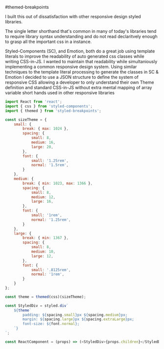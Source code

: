 #themed-breakpoints

I built this out of dissatisfaction with other responsive design styled libraries.

The single letter shorthand that's common in many of today's libraries tend to require library syntax understanding
and do not read declaritvely enough to grasp all the important css in a instance.

Styled-Components (SC), and Emotion, both do a great job using template literals to improve the readability of auto generated 
css classes while writing CSS-in-JS. I wanted to maintain that readability while simultaniously implementing a common
responsive design system. Using similar techniques to the template literal processing to generate the classes in SC & Emotion I 
decided to use a JSON structure to define the system of responsive CSS allowing a developer to only understand their own Theme
definition and standard CSS-in-JS without extra mental mapping of array variable short hands used in other responsive libraries

```javascript
import React from 'react';
import { css } from 'styled-components';
import { themed } from 'styled-breakpoints';

const sizeTheme = {
    small: {
        break: { max: 1024 },
        spacing: {
            small: 8,
            medium: 16,
            large: 20,
        },
        font: {
            small: '1.25rem',
            normal: '1.5rem',
        }
    },
    medium: {
        break: { min: 1023, max: 1366 },
        spacing: {
            small: 8,
            medium: 12,
            large: 16,
        },
        font: {
            small: '1rem',
            normal: '1.25rem',
        }
    },
    large: {
        break: { min: 1367 },
        spacing: {
            small: 8,
            medium: 10,
            large: 12,
        },
        font: {
            small: '.8125rem',
            normal: '1rem',
        }
    }
};

const theme = themed(css)(sizeTheme);

const StyledDiv = styled.div`
    ${theme`
        padding: ${spacing.small}px ${spacing.medium}px;
        margin: ${spacing.large}px ${spacing.extraLarge}px;
        font-size: ${font.normal};
    `}
`;

const ReactComponent = (props) => (<StyledDiv>{props.children}</StyledDiv>
 
 ```
